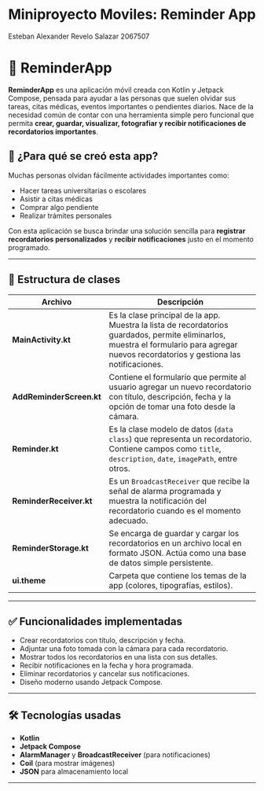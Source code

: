 # Miniproyecto Moviles: Reminder App

Esteban Alexander Revelo Salazar 2067507

# 📝 ReminderApp

**ReminderApp** es una aplicación móvil creada con Kotlin y Jetpack Compose, pensada para ayudar a las personas que suelen olvidar sus tareas, citas médicas, eventos importantes o pendientes diarios. Nace de la necesidad común de contar con una herramienta simple pero funcional que permita **crear, guardar, visualizar, fotografiar y recibir notificaciones de recordatorios importantes**.

## 🎯 ¿Para qué se creó esta app?

Muchas personas olvidan fácilmente actividades importantes como:
- Hacer tareas universitarias o escolares
- Asistir a citas médicas
- Comprar algo pendiente
- Realizar trámites personales

Con esta aplicación se busca brindar una solución sencilla para **registrar recordatorios personalizados** y **recibir notificaciones** justo en el momento programado.

---

## 📁 Estructura de clases

| Archivo | Descripción |
|--------|-------------|
| **MainActivity.kt** | Es la clase principal de la app. Muestra la lista de recordatorios guardados, permite eliminarlos, muestra el formulario para agregar nuevos recordatorios y gestiona las notificaciones. |
| **AddReminderScreen.kt** | Contiene el formulario que permite al usuario agregar un nuevo recordatorio con título, descripción, fecha y la opción de tomar una foto desde la cámara. |
| **Reminder.kt** | Es la clase modelo de datos (`data class`) que representa un recordatorio. Contiene campos como `title`, `description`, `date`, `imagePath`, entre otros. |
| **ReminderReceiver.kt** | Es un `BroadcastReceiver` que recibe la señal de alarma programada y muestra la notificación del recordatorio cuando es el momento adecuado. |
| **ReminderStorage.kt** | Se encarga de guardar y cargar los recordatorios en un archivo local en formato JSON. Actúa como una base de datos simple persistente. |
| **ui.theme** | Carpeta que contiene los temas de la app (colores, tipografías, estilos). |

---

## ✅ Funcionalidades implementadas

- Crear recordatorios con título, descripción y fecha.
- Adjuntar una foto tomada con la cámara para cada recordatorio.
- Mostrar todos los recordatorios en una lista con sus detalles.
- Recibir notificaciones en la fecha y hora programada.
- Eliminar recordatorios y cancelar sus notificaciones.
- Diseño moderno usando Jetpack Compose.

---

## 🛠️ Tecnologías usadas

- **Kotlin**
- **Jetpack Compose**
- **AlarmManager** y **BroadcastReceiver** (para notificaciones)
- **Coil** (para mostrar imágenes)
- **JSON** para almacenamiento local

---
